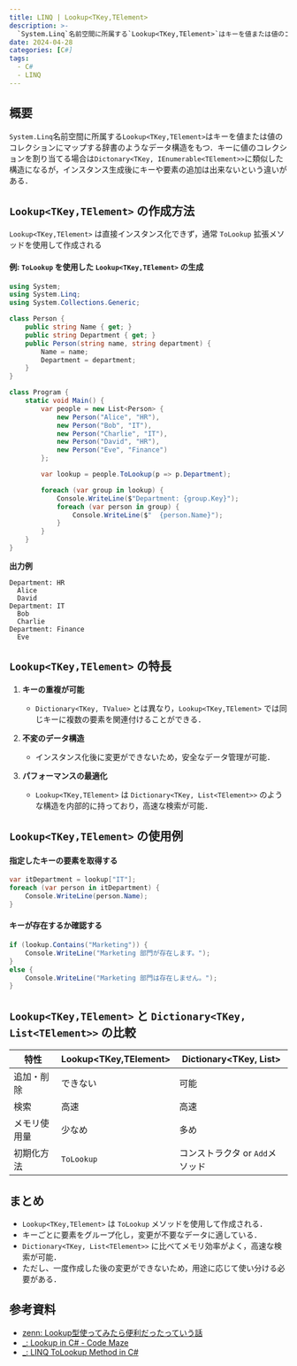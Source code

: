 ```yaml
---
title: LINQ | Lookup<TKey,TElement>
description: >-
  `System.Linq`名前空間に所属する`Lookup<TKey,TElement>`はキーを値または値のコレクションにマップする辞書のようなデータ構造をもつ．
date: 2024-04-28
categories: [C#]
tags:
  - C#
  - LINQ
---
```


## 概要

`System.Linq`名前空間に所属する`Lookup<TKey,TElement>`はキーを値または値のコレクションにマップする辞書のようなデータ構造をもつ．キーに値のコレクションを割り当てる場合は`Dictonary<TKey, IEnumerable<TElement>>`に類似した構造になるが，インスタンス生成後にキーや要素の追加は出来ないという違いがある．

<!-- more -->


## `Lookup<TKey,TElement>` の作成方法

`Lookup<TKey,TElement>` は直接インスタンス化できず，通常 `ToLookup` 拡張メソッドを使用して作成される

#### 例: `ToLookup` を使用した `Lookup<TKey,TElement>` の生成

```csharp
using System;
using System.Linq;
using System.Collections.Generic;

class Person {
    public string Name { get; }
    public string Department { get; }
    public Person(string name, string department) {
        Name = name;
        Department = department;
    }
}

class Program {
    static void Main() {
        var people = new List<Person> {
            new Person("Alice", "HR"),
            new Person("Bob", "IT"),
            new Person("Charlie", "IT"),
            new Person("David", "HR"),
            new Person("Eve", "Finance")
        };

        var lookup = people.ToLookup(p => p.Department);

        foreach (var group in lookup) {
            Console.WriteLine($"Department: {group.Key}");
            foreach (var person in group) {
                Console.WriteLine($"  {person.Name}");
            }
        }
    }
}
```

**出力例**
```
Department: HR
  Alice
  David
Department: IT
  Bob
  Charlie
Department: Finance
  Eve
```

## `Lookup<TKey,TElement>` の特長

1. **キーの重複が可能**
   - `Dictionary<TKey, TValue>` とは異なり，`Lookup<TKey,TElement>` では同じキーに複数の要素を関連付けることができる．

2. **不変のデータ構造**
   - インスタンス化後に変更ができないため，安全なデータ管理が可能．

3. **パフォーマンスの最適化**
   - `Lookup<TKey,TElement>` は `Dictionary<TKey, List<TElement>>` のような構造を内部的に持っており，高速な検索が可能．


## `Lookup<TKey,TElement>` の使用例

#### 指定したキーの要素を取得する

```csharp
var itDepartment = lookup["IT"];
foreach (var person in itDepartment) {
    Console.WriteLine(person.Name);
}
```

#### キーが存在するか確認する

```csharp
if (lookup.Contains("Marketing")) {
    Console.WriteLine("Marketing 部門が存在します。");
}
else {
    Console.WriteLine("Marketing 部門は存在しません。");
}
```

## `Lookup<TKey,TElement>` と `Dictionary<TKey, List<TElement>>` の比較

| 特性         | Lookup<TKey,TElement> | Dictionary<TKey, List<TElement>> |
| ------------ | --------------------- | -------------------------------- |
| 追加・削除   | できない              | 可能                             |
| 検索         | 高速                  | 高速                             |
| メモリ使用量 | 少なめ                | 多め                             |
| 初期化方法   | `ToLookup`            | コンストラクタ or `Add`メソッド  |


## まとめ

- `Lookup<TKey,TElement>` は `ToLookup` メソッドを使用して作成される．
- キーごとに要素をグループ化し，変更が不要なデータに適している．
- `Dictionary<TKey, List<TElement>>` に比べてメモリ効率がよく，高速な検索が可能．
- ただし、一度作成した後の変更ができないため，用途に応じて使い分ける必要がある．


## 参考資料
- [zenn: Lookup型使ってみたら便利だったっていう話](https://zenn.dev/amenonegames/articles/cac18c20ae72fa)
- [_: Lookup in C# - Code Maze](https://code-maze.com/csharp-lookup/)
- [_: LINQ ToLookup Method in C#](https://dotnettutorials.net/lesson/linq-tolookup-operator/)


<!-- リンク -->
[Lookup<TKey,TElement>]: https://learn.microsoft.com/ja-jp/dotnet/api/system.linq.lookup-2?view=net-8.0
